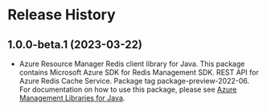 # Release History

## 1.0.0-beta.1 (2023-03-22)

- Azure Resource Manager Redis client library for Java. This package contains Microsoft Azure SDK for Redis Management SDK. REST API for Azure Redis Cache Service. Package tag package-preview-2022-06. For documentation on how to use this package, please see [Azure Management Libraries for Java](https://aka.ms/azsdk/java/mgmt).
